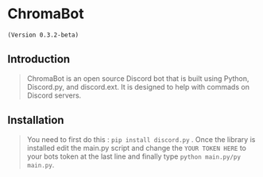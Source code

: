 # ChromaBot 
`(Version 0.3.2-beta)`

## Introduction

> ChromaBot is an open source Discord bot that is built using Python, Discord.py, and discord.ext. It is designed to help with commads on Discord servers.

## Installation

>You need to first do this : ```pip install discord.py``` . Once the library is installed edit the main.py script and change the `YOUR TOKEN HERE` to your bots token at the last line and finally type ```python main.py/py main.py```.
